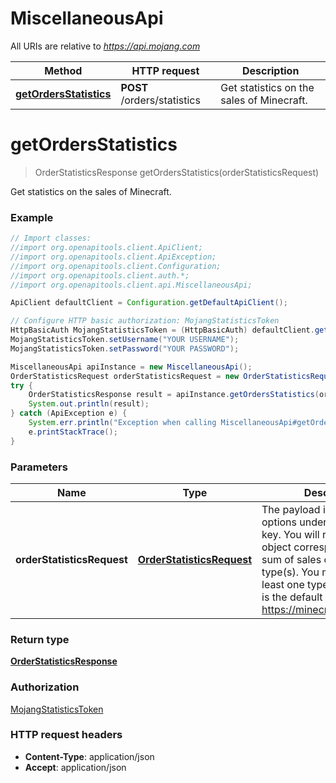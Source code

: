# MiscellaneousApi

All URIs are relative to *https://api.mojang.com*

Method | HTTP request | Description
------------- | ------------- | -------------
[**getOrdersStatistics**](MiscellaneousApi.md#getOrdersStatistics) | **POST** /orders/statistics | Get statistics on the sales of Minecraft.


<a name="getOrdersStatistics"></a>
# **getOrdersStatistics**
> OrderStatisticsResponse getOrdersStatistics(orderStatisticsRequest)

Get statistics on the sales of Minecraft.

### Example
```java
// Import classes:
//import org.openapitools.client.ApiClient;
//import org.openapitools.client.ApiException;
//import org.openapitools.client.Configuration;
//import org.openapitools.client.auth.*;
//import org.openapitools.client.api.MiscellaneousApi;

ApiClient defaultClient = Configuration.getDefaultApiClient();

// Configure HTTP basic authorization: MojangStatisticsToken
HttpBasicAuth MojangStatisticsToken = (HttpBasicAuth) defaultClient.getAuthentication("MojangStatisticsToken");
MojangStatisticsToken.setUsername("YOUR USERNAME");
MojangStatisticsToken.setPassword("YOUR PASSWORD");

MiscellaneousApi apiInstance = new MiscellaneousApi();
OrderStatisticsRequest orderStatisticsRequest = new OrderStatisticsRequest(); // OrderStatisticsRequest | The payload is a json list of options under the metricKeys key. You will receive a single object corresponding to the sum of sales of the requested type(s). You must request at least one type of sale. Below is the default list used by https://minecraft.net/en/stats/
try {
    OrderStatisticsResponse result = apiInstance.getOrdersStatistics(orderStatisticsRequest);
    System.out.println(result);
} catch (ApiException e) {
    System.err.println("Exception when calling MiscellaneousApi#getOrdersStatistics");
    e.printStackTrace();
}
```

### Parameters

Name | Type | Description  | Notes
------------- | ------------- | ------------- | -------------
 **orderStatisticsRequest** | [**OrderStatisticsRequest**](OrderStatisticsRequest.md)| The payload is a json list of options under the metricKeys key. You will receive a single object corresponding to the sum of sales of the requested type(s). You must request at least one type of sale. Below is the default list used by https://minecraft.net/en/stats/ |

### Return type

[**OrderStatisticsResponse**](OrderStatisticsResponse.md)

### Authorization

[MojangStatisticsToken](../README.md#MojangStatisticsToken)

### HTTP request headers

 - **Content-Type**: application/json
 - **Accept**: application/json

